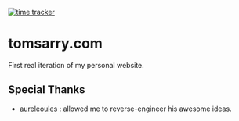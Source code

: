 [![time tracker](https://wakatime.com/badge/github/tomsarry/tomsarry.com.svg)](https://wakatime.com/badge/github/tomsarry/tomsarry.com)

# tomsarry.com

First real iteration of my personal website.

## Special Thanks
* [aureleoules](https://www.aureleoules.com/) : allowed me to reverse-engineer his awesome ideas.